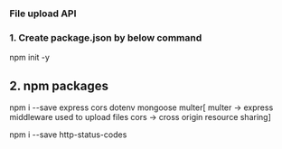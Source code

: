 ### File upload API

### 1. Create package.json by below command
npm init -y

## 2. npm packages
npm i --save express cors dotenv mongoose multer[ 
multer -> express middleware used to upload files 
cors -> cross origin resource sharing]

npm i --save http-status-codes

